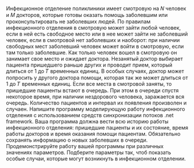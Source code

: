 Инфекционное отделение поликлиники имеет смотровую на 𝑁 человек и 𝑀
докторов, которые готовы оказать помощь заболевшим или проконсультировать не
заболевших людей. По правилам инфекционного отделения в смотровую может зайти
любой человек, если в ней есть свободное место или в нее может зайти не заболевший
человек, если в смотровой нет заболевших и наоборот: при наличии свободных мест
заболевший человек может войти в смотровую, если там только заболевшие. Как только
человек вошел в смотровую он занимает свое место и ожидает доктора. Незанятый
доктор выбирает пациента пришедшего раньше других и проводит прием, который
длиться от 1 до 𝑇 временных единиц. В особых случаях, доктор может попросить у
другого доктора помощи, которая так же может длиться от 1 до 𝑇 временных единиц.
Если все места в смотровой заняты, то пришедшие пациенты встают в очередь. При этом
в очереди спустя некоторое время, при наличии нездорового человека, заражается вся
очередь. Количество пациентов и интервал их появления произволен и случаен.
Напишите программу моделирующую работу инфекционного отделения с
использованием средств синхронизации потоков .net framework. Ваша программа
должна вести всю историю работы инфекционного отделения: пришедшие пациенты и
их состояние, время работы докторов и время оказания помощи пациентам.
Обязательно сохранять информацию о новых заболевших в очереди.
Продемонстрируйте работу вашей программы при различных значениях параметров.
Подберите параметры так, чтоб показать особые случаи, которые могут возникнуть в
инфекционном отделении.
